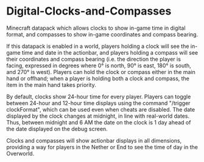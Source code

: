 # Digital-Clocks-and-Compasses
Minecraft datapack which allows clocks to show in-game time in digital format, and compasses to show in-game coordinates and compass bearing.

If this datapack is enabled in a world, players holding a clock will see the in-game time and date in the actionbar, and players holding a compass will see their coordinates and compass bearing (i.e. the direction the player is facing, expressed in degrees where 0° is north, 90° is east, 180° is south, and 270° is west). Players can hold the clock or compass either in the main hand or offhand; when a player is holding both a clock and compass, the item in the main hand takes priority.

By default, clocks show 24-hour time for every player. Players can toggle between 24-hour and 12-hour time displays using the command "/trigger clockFormat", which can be used even when cheats are disabled. The date displayed by the clock changes at midnight, in line with real-world dates. Thus, between midnight and 6 AM the date on the clock is 1 day ahead of the date displayed on the debug screen.

Clocks and compasses will show actionbar displays in all dimensions, providing a way for players in the Nether or End to see the time of day in the Overworld.